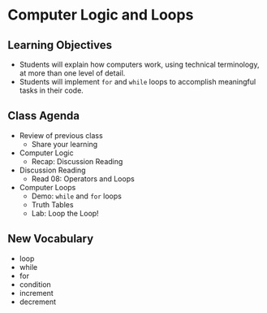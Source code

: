 # Computer Logic and Loops

## Learning Objectives

- Students will explain how computers work, using technical terminology, at more than one level of detail. 
- Students will implement `for` and `while` loops to accomplish meaningful tasks in their code. 

## Class Agenda

- Review of previous class
  - Share your learning
- Computer Logic
  - Recap: Discussion Reading
- Discussion Reading
  - Read 08: Operators and Loops
- Computer Loops
  - Demo: `while` and `for` loops
  - Truth Tables
  - Lab: Loop the Loop!

## New Vocabulary

- loop
- while
- for
- condition
- increment
- decrement
